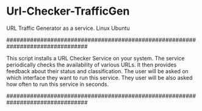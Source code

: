 # Url-Checker-TrafficGen
URL Traffic Generator as a service.  Linux Ubuntu

################################################################################

This script installs a URL Checker Service on your system.
The service periodically checks the availability of various URLs.
It then provides feedback about their status and classification.
The user will be asked on which interface they want to run this service.
They user will be also asked how often to run this service in seconds.

################################################################################
